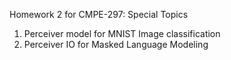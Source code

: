 Homework 2 for CMPE-297: Special Topics

1. Perceiver model for MNIST Image classification
2. Perceiver IO for Masked Language Modeling
